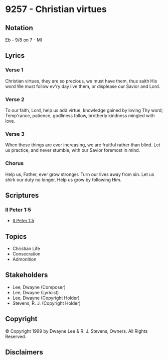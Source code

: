 # 9257 - Christian virtues

## Notation

Eb - 9/8 on 7 - MI

## Lyrics

### Verse 1

Christian virtues, they are so precious, we must have them, thus saith His word We must follow ev'ry day live them, or displease our Savior and Lord.

### Verse 2

To our faith, Lord, help us add virtue, knowledge gained by loving Thy word; Temp'rance, patience, godliness follow, brotherly kindness mingled with love.

### Verse 3

When these things are ever increasing, we are fruitful rather than blind. Let us practice, and never stumble, with our Savior foremost in mind.

### Chorus

Help us, Father, ever grow stronger. Turn our lives away from sin. Let us shirk our duty no longer, Help us grow by following Him.


## Scriptures

### II Peter 1:5

- [II Peter 1:5](https://www.biblegateway.com/passage/?search=II%20Peter%201%3A5)


## Topics

- Christian Life
- Consecration
- Admonition

## Stakeholders

- Lee, Dwayne (Composer)
- Lee, Dwayne (Lyricist)
- Lee, Dwayne (Copyright Holder)
- Stevens, R. J. (Copyright Holder)

## Copyright

© Copyright 1999 by Dwayne Lee & R. J. Stevens, Owners. All Rights Reserved.


## Disclaimers



